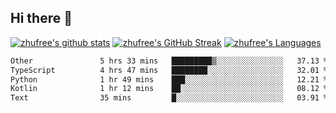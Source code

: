 ## Hi there 👋
[![zhufree's github stats](https://github-readme-stats.vercel.app/api?username=zhufree&show_icons=true&count_private=true)](https://github.com/anuraghazra/github-readme-stats)
[![zhufree's GitHub Streak](https://streak-stats.demolab.com/?user=zhufree)](https://git.io/streak-stats)
[![zhufree's Languages](https://github-readme-stats.vercel.app/api/top-langs/?username=zhufree&layout=compact&langs_count=10)](https://github.com/anuraghazra/github-readme-stats)
<!--START_SECTION:waka-->

```txt
Other               5 hrs 33 mins   █████████▒░░░░░░░░░░░░░░░   37.13 %
TypeScript          4 hrs 47 mins   ████████░░░░░░░░░░░░░░░░░   32.01 %
Python              1 hr 49 mins    ███░░░░░░░░░░░░░░░░░░░░░░   12.21 %
Kotlin              1 hr 12 mins    ██░░░░░░░░░░░░░░░░░░░░░░░   08.12 %
Text                35 mins         █░░░░░░░░░░░░░░░░░░░░░░░░   03.91 %
```

<!--END_SECTION:waka-->

<!--
**zhufree/zhufree** is a ✨ _special_ ✨ repository because its `README.md` (this file) appears on your GitHub profile.

Here are some ideas to get you started:

- 🔭 I’m currently working on ...
- 🌱 I’m currently learning ...
- 👯 I’m looking to collaborate on ...
- 🤔 I’m looking for help with ...
- 💬 Ask me about ...
- 📫 How to reach me: ...
- 😄 Pronouns: ...
- ⚡ Fun fact: ...
-->
